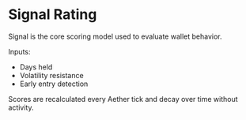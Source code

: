 # Signal Rating

Signal is the core scoring model used to evaluate wallet behavior.

Inputs:
- Days held
- Volatility resistance
- Early entry detection

Scores are recalculated every Aether tick and decay over time without activity.
